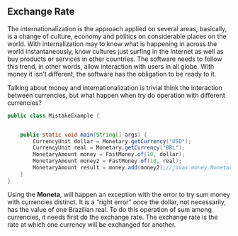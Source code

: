 ## Exchange Rate


The internationalization is the approach applied on several areas, basically, is a change of culture, economy and politics on considerable places on the world. With internalization may to know what is happening in across the world instantaneously, know cultures just surfing in the Internet as well as buy products or services in other countries. The software needs to follow this trend, in other words, allow interaction with users in all globe. With money it isn't different, the software has the obligation to be ready to it.

Talking about money and internationalization is trivial think the interaction between currencies, but what happen when try do operation with different currencies?


```java
public class MistakeExample {


    public static void main(String[] args) {
        CurrencyUnit dollar = Monetary.getCurrency("USD");
        CurrencyUnit real = Monetary.getCurrency("BRL");
        MonetaryAmount money = FastMoney.of(10, dollar);
        MonetaryAmount money2 = FastMoney.of(10, real);
        MonetaryAmount result = money.add(money2);//javax.money.MonetaryException: Currency mismatch: USD/BRL
    }
}
```


Using the **Moneta**, will happen an exception with the error to try sum money with currencies distinct. It is a “right error” once the dollar, not necessarily, has the value of one Brazilian real. To do this operation of sum among currencies, it needs first do the exchange rate. The exchange rate is the rate at which one currency will be exchanged for another.
